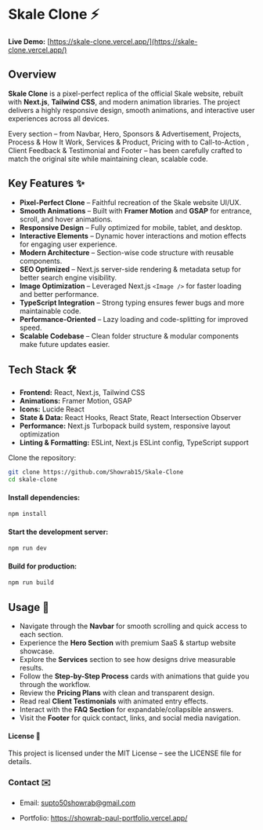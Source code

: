# Skale Clone ⚡

**Live Demo:** [https://skale-clone.vercel.app/](https://skale-clone.vercel.app/)

## Overview

**Skale Clone** is a pixel-perfect replica of the official Skale website, rebuilt with **Next.js**, **Tailwind CSS**, and modern animation libraries. The project delivers a highly responsive design, smooth animations, and interactive user experiences across all devices.

Every section – from Navbar, Hero, Sponsors & Advertisement, Projects, Process & How It Work, Services & Product, Pricing with to Call-to-Action , Client Feedback & Testimonial and Footer – has been carefully crafted to match the original site while maintaining clean, scalable code.

## Key Features ✨

- **Pixel-Perfect Clone** – Faithful recreation of the Skale website UI/UX.
- **Smooth Animations** – Built with **Framer Motion** and **GSAP** for entrance, scroll, and hover animations.
- **Responsive Design** – Fully optimized for mobile, tablet, and desktop.
- **Interactive Elements** – Dynamic hover interactions and motion effects for engaging user experience.
- **Modern Architecture** – Section-wise code structure with reusable components.
- **SEO Optimized** – Next.js server-side rendering & metadata setup for better search engine visibility.
- **Image Optimization** – Leveraged Next.js `<Image />` for faster loading and better performance.
- **TypeScript Integration** – Strong typing ensures fewer bugs and more maintainable code.
- **Performance-Oriented** – Lazy loading and code-splitting for improved speed.
- **Scalable Codebase** – Clean folder structure & modular components make future updates easier.

## Tech Stack 🛠️

- **Frontend:** React, Next.js, Tailwind CSS
- **Animations:** Framer Motion, GSAP
- **Icons:** Lucide React
- **State & Data:** React Hooks, React State, React Intersection Observer
- **Performance:** Next.js Turbopack build system, responsive layout optimization
- **Linting & Formatting:** ESLint, Next.js ESLint config, TypeScript support

Clone the repository:

```bash
git clone https://github.com/Showrab15/Skale-Clone
cd skale-clone
```

#### Install dependencies:

```bash
npm install

```

#### Start the development server:

```bash
npm run dev

```

#### Build for production:

```bash
npm run build

```

## Usage 📝

- Navigate through the **Navbar** for smooth scrolling and quick access to each section.
- Experience the **Hero Section** with premium SaaS & startup website showcase.
- Explore the **Services** section to see how designs drive measurable results.
- Follow the **Step-by-Step Process** cards with animations that guide you through the workflow.
- Review the **Pricing Plans** with clean and transparent design.
- Read real **Client Testimonials** with animated entry effects.
- Interact with the **FAQ Section** for expandable/collapsible answers.
- Visit the **Footer** for quick contact, links, and social media navigation.

#### License 📄

This project is licensed under the MIT License – see the LICENSE
file for details.

### Contact ✉️

- Email: supto50showrab@gmail.com

- Portfolio: https://showrab-paul-portfolio.vercel.app/
